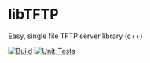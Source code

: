 # libTFTP
Easy, single file TFTP server library (c++)

[![Build](https://github.com/lazzyfox/libTFTP/actions/workflows/cmake_build.yml/badge.svg)](https://github.com/lazzyfox/libTFTP/actions/workflows/cmake_build.yml)
[![Unit_Tests](https://github.com/lazzyfox/libTFTP/actions/workflows/cmake_tests.yml/badge.svg)](https://github.com/lazzyfox/libTFTP/actions/workflows/cmake_tests.yml)
